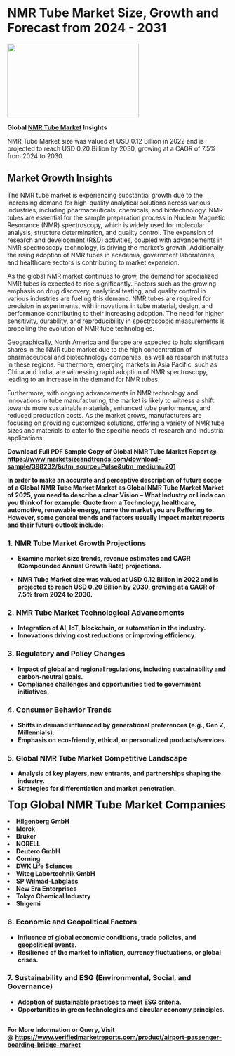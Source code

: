 <H1>NMR Tube Market Size, Growth and Forecast from 2024 - 2031</H1><img class="aligncenter size-medium wp-image-584254" src="https://thirdeyenews.in/wp-content/uploads/2024/09/Global-Market-Research-300x168.jpeg" alt="" width="300" height="168" /><p><strong>Global&nbsp;<a href="https://www.marketsizeandtrends.com/download-sample/398232/&amp;utm_source=Pulse&amp;utm_medium=201">NMR Tube Market</a> Insights</strong></p><p>NMR Tube Market size was valued at USD 0.12 Billion in 2022 and is projected to reach USD 0.20 Billion by 2030, growing at a CAGR of 7.5% from 2024 to 2030.</p><p><h2>Market Growth Insights</h2> <p>The NMR tube market is experiencing substantial growth due to the increasing demand for high-quality analytical solutions across various industries, including pharmaceuticals, chemicals, and biotechnology. NMR tubes are essential for the sample preparation process in Nuclear Magnetic Resonance (NMR) spectroscopy, which is widely used for molecular analysis, structure determination, and quality control. The expansion of research and development (R&D) activities, coupled with advancements in NMR spectroscopy technology, is driving the market's growth. Additionally, the rising adoption of NMR tubes in academia, government laboratories, and healthcare sectors is contributing to market expansion.</p> <p><strong></strong></p> <p>As the global NMR market continues to grow, the demand for specialized NMR tubes is expected to rise significantly. Factors such as the growing emphasis on drug discovery, analytical testing, and quality control in various industries are fueling this demand. NMR tubes are required for precision in experiments, with innovations in tube material, design, and performance contributing to their increasing adoption. The need for higher sensitivity, durability, and reproducibility in spectroscopic measurements is propelling the evolution of NMR tube technologies.</p> <p>Geographically, North America and Europe are expected to hold significant shares in the NMR tube market due to the high concentration of pharmaceutical and biotechnology companies, as well as research institutes in these regions. Furthermore, emerging markets in Asia Pacific, such as China and India, are witnessing rapid adoption of NMR spectroscopy, leading to an increase in the demand for NMR tubes.</p> <p>Furthermore, with ongoing advancements in NMR technology and innovations in tube manufacturing, the market is likely to witness a shift towards more sustainable materials, enhanced tube performance, and reduced production costs. As the market grows, manufacturers are focusing on providing customized solutions, offering a variety of NMR tube sizes and materials to cater to the specific needs of research and industrial applications.</p> <p><strong></p><p><span class=""><strong>Download Full PDF Sample Copy of Global NMR Tube Market Report</strong> @ <a href="https://www.marketsizeandtrends.com/download-sample/398232/&amp;utm_source=Pulse&amp;utm_medium=201" target="_blank">https://www.marketsizeandtrends.com/download-sample/398232/&amp;utm_source=Pulse&amp;utm_medium=201</a></span></p><p>In order to make an accurate and perceptive description of future scope of a Global&nbsp;NMR Tube Market Market as Global&nbsp;NMR Tube Market Market of 2025, you need to describe a clear Vision &ndash; What Industry or Linda can you think of for example: Quote from a Technology, healthcare, automotive, renewable energy, name the market you are Reffering to. However, some general trends and factors usually impact market reports and their future outlook include:</p><h3>1.&nbsp;<strong>NMR Tube Market Growth Projections</strong></h3><ul><li>Examine market size trends, revenue estimates and CAGR (Compounded Annual Growth Rate) projections.</li><li><p>NMR Tube Market size was valued at USD 0.12 Billion in 2022 and is projected to reach USD 0.20 Billion by 2030, growing at a CAGR of 7.5% from 2024 to 2030.</p></li></ul><h3>2.&nbsp;<strong>NMR Tube Market Technological Advancements</strong></h3><ul><li>Integration of AI, IoT, blockchain, or automation in the industry.</li><li>Innovations driving cost reductions or improving efficiency.</li></ul><h3>3.&nbsp;<strong>Regulatory and Policy Changes</strong></h3><ul><li>Impact of global and regional regulations, including sustainability and carbon-neutral goals.</li><li>Compliance challenges and opportunities tied to government initiatives.</li></ul><h3>4.&nbsp;<strong>Consumer Behavior Trends</strong></h3><ul><li>Shifts in demand influenced by generational preferences (e.g., Gen Z, Millennials).</li><li>Emphasis on eco-friendly, ethical, or personalized products/services.</li></ul><h3>5.&nbsp;<strong>Global NMR Tube Market Competitive Landscape</strong></h3><ul><li>Analysis of key players, new entrants, and partnerships shaping the industry.</li><li>Strategies for differentiation and market penetration.</li></ul><p data-pm-slice="1 1 []"><span style="color: inherit; font-family: inherit; font-size: 25px;">Top Global NMR Tube Market Companies</span></p><div class="" data-test-id=""><p><li>Hilgenberg GmbH</li><li> Merck</li><li> Bruker</li><li> NORELL</li><li> Deutero GmbH</li><li> Corning</li><li> DWK Life Sciences</li><li> Witeg Labortechnik GmbH</li><li> SP Wilmad-Labglass</li><li> New Era Enterprises</li><li> Tokyo Chemical Industry</li><li> Shigemi</li></p></div><h3>6.&nbsp;<strong>Economic and Geopolitical Factors</strong></h3><ul><li>Influence of global economic conditions, trade policies, and geopolitical events.</li><li>Resilience of the market to inflation, currency fluctuations, or global crises.</li></ul><h3>7.&nbsp;<strong>Sustainability and ESG (Environmental, Social, and Governance)</strong></h3><ul><li>Adoption of sustainable practices to meet ESG criteria.</li><li>Opportunities in green technologies and circular economy principles.</li></ul><h2><strong style="font-size: 14px;">For More Information or Query, Visit @&nbsp;</strong><a style="background-color: #ffffff; font-size: 14px;" href="https://www.marketsizeandtrends.com/report/nmr-tube-market/" target="_blank">https://www.verifiedmarketreports.com/product/airport-passenger-boarding-bridge-market</a></h2>
